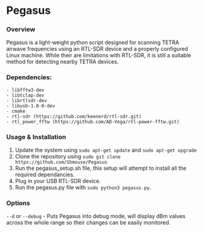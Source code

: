 # Pegasus

### Overview

Pegasus is a light-weight python script designed for scanning TETRA airwave frequencies using an RTL-SDR device and a properly configured Linux machine. While their are limitations with RTL-SDR, it is still a suitable method for detecting nearby TETRA devices.

### Dependencies:
```
- libfftw3-dev
- libtclap-dev
- librtlsdr-dev
- libusb-1.0-0-dev
- cmake
- rtl-sdr (https://github.com/keenerd/rtl-sdr.git)
- rtl_power_fftw (https://github.com/AD-Vega/rtl-power-fftw.git)
```

### Usage & Installation
1. Update the system using `sudo apt-get update` and `sudo apt-get upgrade`
2. Clone the repository using `sudo git clone https://github.com/Shmouse/Pegasus`
3. Run the pegasus_setup.sh file, this setup will attempt to install all the required dependancies.
4. Plug in your USB RTL-SDR device.
5. Run the pegasus.py file with `sudo python3 pegasus.py`.

### Options
`--d` or `--debug` - Puts Pegasus into debug mode, will display dBm values across the whole range so their changes can be easily monitored.
